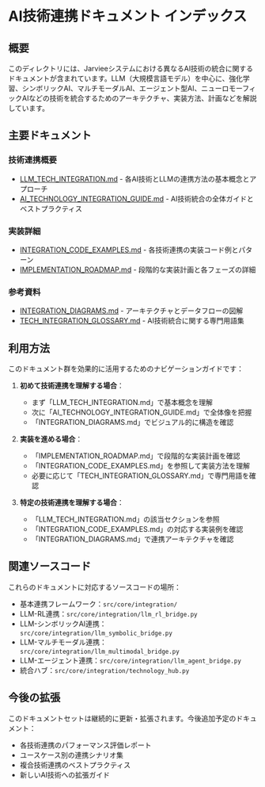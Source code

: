 # AI技術連携ドキュメント インデックス

## 概要
このディレクトリには、Jarvieeシステムにおける異なるAI技術の統合に関するドキュメントが含まれています。LLM（大規模言語モデル）を中心に、強化学習、シンボリックAI、マルチモーダルAI、エージェント型AI、ニューロモーフィックAIなどの技術を統合するためのアーキテクチャ、実装方法、計画などを解説しています。

## 主要ドキュメント

### 技術連携概要
- [LLM_TECH_INTEGRATION.md](./LLM_TECH_INTEGRATION.md) - 各AI技術とLLMの連携方法の基本概念とアプローチ
- [AI_TECHNOLOGY_INTEGRATION_GUIDE.md](./AI_TECHNOLOGY_INTEGRATION_GUIDE.md) - AI技術統合の全体ガイドとベストプラクティス

### 実装詳細
- [INTEGRATION_CODE_EXAMPLES.md](./INTEGRATION_CODE_EXAMPLES.md) - 各技術連携の実装コード例とパターン
- [IMPLEMENTATION_ROADMAP.md](./IMPLEMENTATION_ROADMAP.md) - 段階的な実装計画と各フェーズの詳細

### 参考資料
- [INTEGRATION_DIAGRAMS.md](./INTEGRATION_DIAGRAMS.md) - アーキテクチャとデータフローの図解
- [TECH_INTEGRATION_GLOSSARY.md](./TECH_INTEGRATION_GLOSSARY.md) - AI技術統合に関する専門用語集

## 利用方法

このドキュメント群を効果的に活用するためのナビゲーションガイドです：

1. **初めて技術連携を理解する場合**：
   - まず「LLM_TECH_INTEGRATION.md」で基本概念を理解
   - 次に「AI_TECHNOLOGY_INTEGRATION_GUIDE.md」で全体像を把握
   - 「INTEGRATION_DIAGRAMS.md」でビジュアル的に構造を確認

2. **実装を進める場合**：
   - 「IMPLEMENTATION_ROADMAP.md」で段階的な実装計画を確認
   - 「INTEGRATION_CODE_EXAMPLES.md」を参照して実装方法を理解
   - 必要に応じて「TECH_INTEGRATION_GLOSSARY.md」で専門用語を確認

3. **特定の技術連携を理解する場合**：
   - 「LLM_TECH_INTEGRATION.md」の該当セクションを参照
   - 「INTEGRATION_CODE_EXAMPLES.md」の対応する実装例を確認
   - 「INTEGRATION_DIAGRAMS.md」で連携アーキテクチャを確認

## 関連ソースコード

これらのドキュメントに対応するソースコードの場所：

- 基本連携フレームワーク：`src/core/integration/`
- LLM-RL連携：`src/core/integration/llm_rl_bridge.py`
- LLM-シンボリックAI連携：`src/core/integration/llm_symbolic_bridge.py`
- LLM-マルチモーダル連携：`src/core/integration/llm_multimodal_bridge.py`
- LLM-エージェント連携：`src/core/integration/llm_agent_bridge.py`
- 統合ハブ：`src/core/integration/technology_hub.py`

## 今後の拡張

このドキュメントセットは継続的に更新・拡張されます。今後追加予定のドキュメント：

- 各技術連携のパフォーマンス評価レポート
- ユースケース別の連携シナリオ集
- 複合技術連携のベストプラクティス
- 新しいAI技術への拡張ガイド
